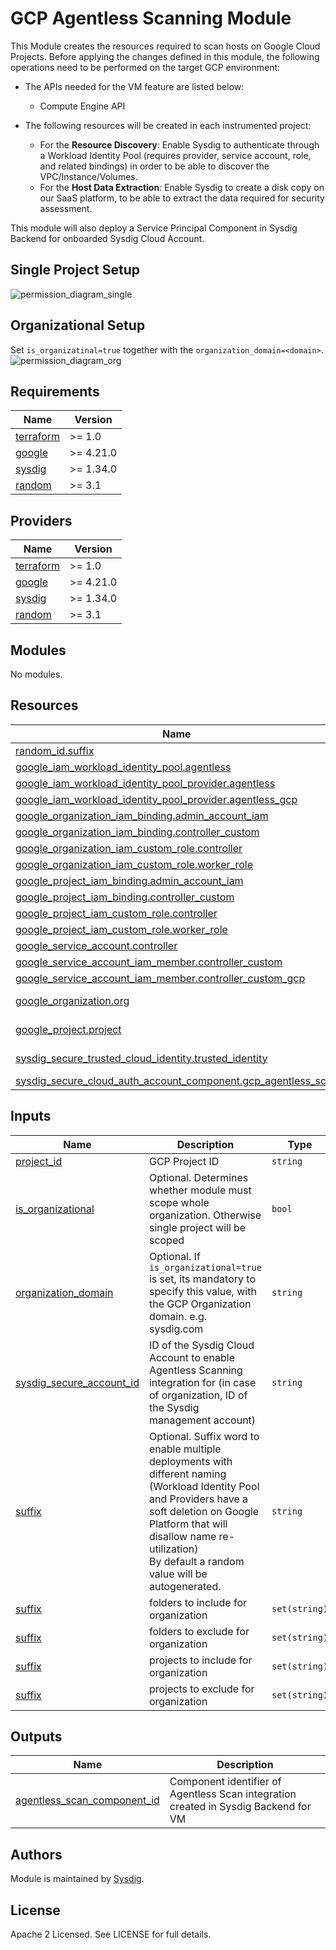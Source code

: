 # GCP Agentless Scanning Module

This Module creates the resources required to scan hosts on Google Cloud Projects. Before applying the changes defined 
in this module, the following operations need to be performed on the target GCP environment:

- The APIs needed for the VM feature are listed below:
    - Compute Engine API

- The following resources will be created in each instrumented project:
    - For the **Resource Discovery**: Enable Sysdig to authenticate through a Workload Identity Pool (requires provider,
      service account, role, and related bindings)  in order to be able to discover the VPC/Instance/Volumes.
    - For the **Host Data Extraction**: Enable Sysdig to create a disk copy on our SaaS platform, to be able to extract
      the data required for security assessment.

This module will also deploy a Service Principal Component in Sysdig Backend for onboarded Sysdig Cloud Account.

## Single Project Setup

![permission_diagram_single](./permissions_diagram_single.png)

## Organizational Setup

Set `is_organizatinal=true` together with the `organization_domain=<domain>`.
![permission_diagram_org](./permissions_diagram_org.png)

## Requirements

| Name                                                                      | Version   |
|---------------------------------------------------------------------------|-----------|
| <a name="requirement_terraform"></a> [terraform](#requirement\_terraform) | >= 1.0    |
| <a name="requirement_google"></a> [google](#requirement\_google)          | >= 4.21.0 |
| <a name="requirement_sysdig"></a> [sysdig](#requirement\_sysdig)          | >= 1.34.0 |
| <a name="requirement_random"></a> [random](#requirement\_random)          | >= 3.1    |

## Providers

| Name                                                                      | Version   |
|---------------------------------------------------------------------------|-----------|
| <a name="requirement_terraform"></a> [terraform](#requirement\_terraform) | >= 1.0    |
| <a name="requirement_google"></a> [google](#requirement\_google)          | >= 4.21.0 |
| <a name="requirement_sysdig"></a> [sysdig](#requirement\_sysdig)          | >= 1.34.0 |
| <a name="requirement_random"></a> [random](#requirement\_random)          | >= 3.1    |

## Modules

No modules.

## Resources

| Name                                                                                                                                                                           | Type        |
|--------------------------------------------------------------------------------------------------------------------------------------------------------------------------------|-------------|
| [random_id.suffix](https://registry.terraform.io/providers/hashicorp/random/latest/docs/resources/id)                                                                          | resource    |
| [google_iam_workload_identity_pool.agentless](https://registry.terraform.io/providers/hashicorp/google/latest/docs/resources/iam_workload_identity_pool)                       | resource    |
| [google_iam_workload_identity_pool_provider.agentless](https://registry.terraform.io/providers/hashicorp/google/latest/docs/resources/iam_workload_identity_pool_provider)     | resource    |
| [google_iam_workload_identity_pool_provider.agentless_gcp](https://registry.terraform.io/providers/hashicorp/google/latest/docs/resources/iam_workload_identity_pool_provider) | resource    |
| [google_organization_iam_binding.admin_account_iam](https://registry.terraform.io/providers/hashicorp/google/latest/docs/resources/organization_iam_binding)                   | resource    |
| [google_organization_iam_binding.controller_custom](https://registry.terraform.io/providers/hashicorp/google/latest/docs/resources/organization_iam_binding)                   | resource    |
| [google_organization_iam_custom_role.controller](https://registry.terraform.io/providers/hashicorp/google/latest/docs/resources/organization_iam_custom_role)                  | resource    |
| [google_organization_iam_custom_role.worker_role](https://registry.terraform.io/providers/hashicorp/google/latest/docs/resources/organization_iam_custom_role)                 | resource    |
| [google_project_iam_binding.admin_account_iam](https://registry.terraform.io/providers/hashicorp/google/latest/docs/resources/project_iam_binding)                             | resource    |
| [google_project_iam_binding.controller_custom](https://registry.terraform.io/providers/hashicorp/google/latest/docs/resources/project_iam_binding)                             | resource    |
| [google_project_iam_custom_role.controller](https://registry.terraform.io/providers/hashicorp/google/latest/docs/resources/project_iam_custom_role)                            | resource    |
| [google_project_iam_custom_role.worker_role](https://registry.terraform.io/providers/hashicorp/google/latest/docs/resources/project_iam_custom_role)                           | resource    |
| [google_service_account.controller](https://registry.terraform.io/providers/hashicorp/google/latest/docs/resources/service_account)                                            | resource    |
| [google_service_account_iam_member.controller_custom](https://registry.terraform.io/providers/hashicorp/google/latest/docs/resources/service_account_iam_member)               | resource    |
| [google_service_account_iam_member.controller_custom_gcp](https://registry.terraform.io/providers/hashicorp/google/latest/docs/resources/service_account_iam_member)           | resource    |
| [google_organization.org](https://registry.terraform.io/providers/hashicorp/google/latest/docs/data-sources/organization)                                                      | data source |
| [google_project.project](https://registry.terraform.io/providers/hashicorp/google/latest/docs/data-sources/project)                                                            | data source |
| [sysdig_secure_trusted_cloud_identity.trusted_identity](https://registry.terraform.io/providers/sysdiglabs/sysdig/latest/docs/data-sources/secure_trusted_cloud_identity)      | data source |
| [sysdig_secure_cloud_auth_account_component.gcp_agentless_scan](https://registry.terraform.io/providers/sysdiglabs/sysdig/latest/docs/resources/secure_cloud_auth_account_component)             | resource    |

## Inputs

| Name                                                                                                             | Description                                                                                                                                                                                                                                               | Type          | Default | Required |
|------------------------------------------------------------------------------------------------------------------|-----------------------------------------------------------------------------------------------------------------------------------------------------------------------------------------------------------------------------------------------------------|---------------|---------|:--------:|
| <a name="input_project_id"></a> [project\_id](#input\_project\_id)                                               | GCP Project ID                                                                                                                                                                                                                                            | `string`      | n/a     |   yes    |
| <a name="input_is_organizational"></a> [is\_organizational](#input\_is\_organizational)                          | Optional. Determines whether module must scope whole organization. Otherwise single project will be scoped                                                                                                                                                | `bool`        | `false` |    no    |
| <a name="input_organization_domain"></a> [organization\_domain](#input\_organization\_domain)                    | Optional. If `is_organizational=true` is set, its mandatory to specify this value, with the GCP Organization domain. e.g. sysdig.com                                                                                                                      | `string`      | `null`  |    no    |
| <a name="input_sysdig_secure_account_id"></a> [sysdig\_secure\_account\_id](#input\_sysdig\_secure\_account\_id) | ID of the Sysdig Cloud Account to enable Agentless Scanning integration for (in case of organization, ID of the Sysdig management account)                                                                                                                | `string`      | `null`  |    no    |
| <a name="input_suffix"></a> [suffix](#input\_suffix)                                                             | Optional. Suffix word to enable multiple deployments with different naming<br/>(Workload Identity Pool and Providers have a soft deletion on Google Platform that will disallow name re-utilization)<br/>By default a random value will be autogenerated. | `string`      | `null`  |    no    |
| <a name="input_include_folders"></a> [suffix](#input\_include\_folders)                                          | folders to include for organization                                                                                                                                                                                                                       | `set(string)` | `[]`    |    no    |
| <a name="input_exclude_folders"></a> [suffix](#input\_exclude\_folders)                                          | folders to exclude for organization                                                                                                                                                                                                                       | `set(string)` | `[]`    |    no    |
| <a name="input_include_projects"></a> [suffix](#input\_include\_projects)                                        | projects to include for organization                                                                                                                                                                                                                      | `set(string)` | `[]`    |    no    |
| <a name="input_exclude_projects"></a> [suffix](#input\_exclude\_projects)                                        | projects to exclude for organization                                                                                                                                                                                                                      | `set(string)` | `[]`    |    no    |

## Outputs

| Name                                                                                                         | Description                                                                         |
|--------------------------------------------------------------------------------------------------------------|-------------------------------------------------------------------------------------|
| <a name="agentless_scan_component_id"></a> [agentless\_scan\_component\_id](#agentless\_scan\_component\_id) | Component identifier of Agentless Scan integration created in Sysdig Backend for VM |

## Authors

Module is maintained by [Sysdig](https://sysdig.com).

## License

Apache 2 Licensed. See LICENSE for full details.
